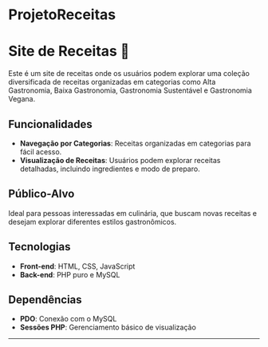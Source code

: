 # ProjetoReceitas

# Site de Receitas 🍲

Este é um site de receitas onde os usuários podem explorar uma coleção diversificada de receitas organizadas em categorias como Alta Gastronomia, Baixa Gastronomia, Gastronomia Sustentável e Gastronomia Vegana.

## Funcionalidades
- **Navegação por Categorias**: Receitas organizadas em categorias para fácil acesso.
- **Visualização de Receitas**: Usuários podem explorar receitas detalhadas, incluindo ingredientes e modo de preparo.

## Público-Alvo

Ideal para pessoas interessadas em culinária, que buscam novas receitas e desejam explorar diferentes estilos gastronômicos.

## Tecnologias

- **Front-end**: HTML, CSS, JavaScript
- **Back-end**: PHP puro e MySQL

## Dependências
- **PDO**: Conexão com o MySQL
- **Sessões PHP**: Gerenciamento básico de visualização

---

